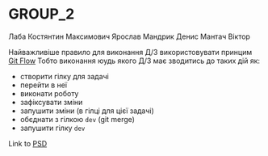 # GROUP_2

Лаба Костянтин 
Максимович Ярослав
Мандрик Денис
Мантач Віктор

Найважливіше правило для виконання Д/З використовувати принцим [Git Flow](https://danielkummer.github.io/git-flow-cheatsheet/index.ru_RU.html)
Тобто виконання юудь якого Д/З має зводитись до таких дій як:
* створити гілку для задачі
* перейти в неї
* виконати роботу
* зафіксувати зміни
* запушити зміни (в гілці для цієї задачі)
* обєднати з гілкою `dev` (git merge)
* запушити гілку `dev`

Link to [PSD](https://drive.google.com/open?id=1TpmpNrBKvCLPV8-tF24bVEoM5F7AeD5Y)
